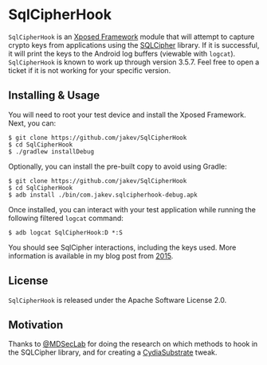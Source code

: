 # SqlCipherHook
`SqlCipherHook` is an [Xposed Framework](http://repo.xposed.info/) module that will attempt to capture crypto keys from applications using the [SQLCipher](https://www.zetetic.net/sqlcipher/) library. If it is successful, it will print the keys to the Android log buffers (viewable with `logcat`). `SqlCipherHook` is known to work up through version 3.5.7. Feel free to open a ticket if it is not working for your specific version.

## Installing & Usage
You will need to root your test device and install the Xposed Framework. Next, you can:

    $ git clone https://github.com/jakev/SqlCipherHook
    $ cd SqlCipherHook
    $ ./gradlew installDebug

Optionally, you can install the pre-built copy to avoid using Gradle:

    $ git clone https://github.com/jakev/SqlCipherHook
    $ cd SqlCipherHook
    $ adb install ./bin/com.jakev.sqlcipherhook-debug.apk

Once installed, you can interact with your test application while running the following filtered `logcat` command:

    $ adb logcat SqlCipherHook:D *:S

You should see SqlCipher interactions, including the keys used. More information is available in my blog post from [2015](http://blog.thecobraden.com/2015/05/hooking-sqlcipher-with-xposed.html).

## License
`SqlCipherHook` is released under the Apache Software License 2.0.

## Motivation
Thanks to [@MDSecLab](https://twitter.com/mdseclabs) for doing the research on which methods to hook in the SQLCipher library, and for creating a [CydiaSubstrate](http://www.cydiasubstrate.com/) tweak.
